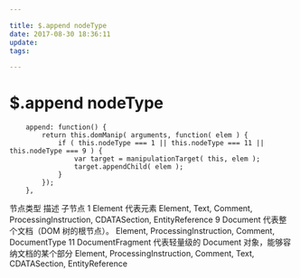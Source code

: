 ```yaml
---

title: $.append nodeType
date: 2017-08-30 18:36:11
update:
tags:

---
```


# $.append nodeType

```
	append: function() {
		return this.domManip( arguments, function( elem ) {
			if ( this.nodeType === 1 || this.nodeType === 11 || this.nodeType === 9 ) {
				var target = manipulationTarget( this, elem );
				target.appendChild( elem );
			}
		});
	},

```

节点类型	描述	子节点
1	Element	代表元素	Element, Text, Comment, ProcessingInstruction, CDATASection, EntityReference
9	Document	代表整个文档（DOM 树的根节点）。	Element, ProcessingInstruction, Comment, DocumentType
11	DocumentFragment	代表轻量级的 Document 对象，能够容纳文档的某个部分	Element, ProcessingInstruction, Comment, Text, CDATASection, EntityReference
